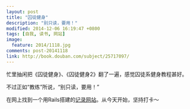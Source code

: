 ```yaml
---
layout: post
title: "囚徒健身"
description: "别只读，要用！"
modified: 2014-12-06 16:19:47 +0800
tags: [自我, 读书, 网站]
image:
  feature: 2014/1118.jpg
comments: post-20141118
link: http://book.douban.com/subject/25717097/
---
```


忙里抽闲把《囚徒健身》、《囚徒健身2》翻了一遍，感觉囚徒系健身教程甚好。

不过正如“教练”所说，“别只读，要用！”

在网上找到一个用Rails搭建的[记录网站](http://qiutu.org/)。从今天开始，坚持打卡～
